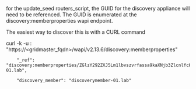 for the update_seed routers_script, the GUID for the discovery appliance will need to be referenced.
The GUID is enumerated at the discovery:memberproperties wapi endpoint.

The easiest way to discover this is with a CURL command


curl -k -u <username>:<password> "https://<gridmaster_fqdn>/wapi/v2.13.6/discovery:memberproperties"

    
        "_ref": "discovery:memberproperties/ZGlzY292ZXJ5Lm1lbvszvrfassa9kaXNjb3ZlcnlfcHJvcGVydGllcyQz:discoverymember-01.lab",
        
        "discovery_member": "discoverymember-01.lab"
  
  
   
    




